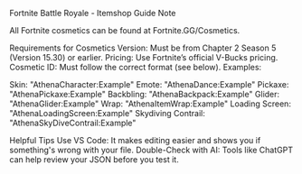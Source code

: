 Fortnite Battle Royale - Itemshop Guide
Note

All Fortnite cosmetics can be found at Fortnite.GG/Cosmetics.

Requirements for Cosmetics
Version: Must be from Chapter 2 Season 5 (Version 15.30) or earlier.
Pricing: Use Fortnite’s official V-Bucks pricing.
Cosmetic ID: Must follow the correct format (see below).
Examples:

Skin: "AthenaCharacter:Example"
Emote: "AthenaDance:Example"
Pickaxe: "AthenaPickaxe:Example"
Backbling: "AthenaBackpack:Example"
Glider: "AthenaGlider:Example"
Wrap: "AthenaItemWrap:Example"
Loading Screen: "AthenaLoadingScreen:Example"
Skydiving Contrail: "AthenaSkyDiveContrail:Example"

Helpful Tips
Use VS Code: It makes editing easier and shows you if something's wrong with your file.
Double-Check with AI: Tools like ChatGPT can help review your JSON before you test it.
